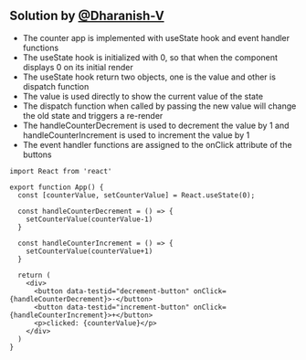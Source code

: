 ## Solution by [@Dharanish-V](https://github.com/dharanish-v)

* The counter app is implemented with useState hook and event handler functions
* The useState hook is initialized with 0, so that when the component displays 0 on its initial render
* The useState hook return two objects, one is the value and other is dispatch function
* The value is used directly to show the current value of the state
* The dispatch function when called by passing the new value will change the old state and triggers a re-render
* The handleCounterDecrement is used to decrement the value by 1 and handleCounterIncrement is used to increment the value by 1
* The event handler functions are assigned to the onClick attribute of the buttons


```
import React from 'react'

export function App() {
  const [counterValue, setCounterValue] = React.useState(0);

  const handleCounterDecrement = () => {
    setCounterValue(counterValue-1)
  }

  const handleCounterIncrement = () => {
    setCounterValue(counterValue+1)
  }

  return (
    <div>
      <button data-testid="decrement-button" onClick={handleCounterDecrement}>-</button>
      <button data-testid="increment-button" onClick={handleCounterIncrement}>+</button>
      <p>clicked: {counterValue}</p>
    </div>
  )
}
```
